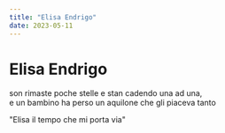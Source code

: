 ```yaml
---
title: "Elisa Endrigo"
date: 2023-05-11
---
```

# Elisa Endrigo

son rimaste poche stelle e stan cadendo una ad una,  
e un bambino ha perso un aquilone che gli piaceva tanto  

"Elisa il tempo che mi porta via"
